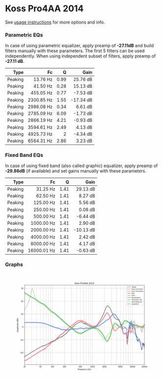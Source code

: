 # Koss Pro4AA 2014
See [usage instructions](https://github.com/jaakkopasanen/AutoEq#usage) for more options and info.

### Parametric EQs
In case of using parametric equalizer, apply preamp of **-27.11dB** and build filters manually
with these parameters. The first 5 filters can be used independently.
When using independent subset of filters, apply preamp of **-27.11 dB**.

| Type    | Fc         |    Q | Gain      |
|--------:|-----------:|-----:|----------:|
| Peaking | 13.76 Hz   | 0.99 | 25.76 dB  |
| Peaking | 41.50 Hz   | 0.28 | 15.13 dB  |
| Peaking | 455.05 Hz  | 0.77 | -7.53 dB  |
| Peaking | 2300.85 Hz | 1.55 | -17.34 dB |
| Peaking | 2986.08 Hz | 0.34 | 6.61 dB   |
| Peaking | 2785.09 Hz | 6.09 | -1.73 dB  |
| Peaking | 2866.19 Hz | 4.21 | -0.93 dB  |
| Peaking | 3594.61 Hz | 2.49 | 4.13 dB   |
| Peaking | 4925.73 Hz | 2    | -4.34 dB  |
| Peaking | 6564.31 Hz | 2.86 | 3.23 dB   |

### Fixed Band EQs
In case of using fixed band (also called graphic) equalizer, apply preamp of **-29.86dB**
(if available) and set gains manually with these parameters.

| Type    | Fc          |    Q | Gain      |
|--------:|------------:|-----:|----------:|
| Peaking | 31.25 Hz    | 1.41 | 29.13 dB  |
| Peaking | 62.50 Hz    | 1.41 | 8.27 dB   |
| Peaking | 125.00 Hz   | 1.41 | 5.56 dB   |
| Peaking | 250.00 Hz   | 1.41 | 0.08 dB   |
| Peaking | 500.00 Hz   | 1.41 | -6.44 dB  |
| Peaking | 1000.00 Hz  | 1.41 | 2.90 dB   |
| Peaking | 2000.00 Hz  | 1.41 | -10.13 dB |
| Peaking | 4000.00 Hz  | 1.41 | 2.42 dB   |
| Peaking | 8000.00 Hz  | 1.41 | 4.17 dB   |
| Peaking | 16000.01 Hz | 1.41 | -0.63 dB  |

### Graphs
![](./Koss%20Pro4AA%202014.png)
